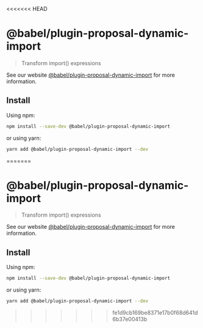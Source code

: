 <<<<<<< HEAD
# @babel/plugin-proposal-dynamic-import

> Transform import() expressions

See our website [@babel/plugin-proposal-dynamic-import](https://babeljs.io/docs/en/next/babel-plugin-proposal-dynamic-import.html) for more information.

## Install

Using npm:

```sh
npm install --save-dev @babel/plugin-proposal-dynamic-import
```

or using yarn:

```sh
yarn add @babel/plugin-proposal-dynamic-import --dev
```
=======
# @babel/plugin-proposal-dynamic-import

> Transform import() expressions

See our website [@babel/plugin-proposal-dynamic-import](https://babeljs.io/docs/en/next/babel-plugin-proposal-dynamic-import.html) for more information.

## Install

Using npm:

```sh
npm install --save-dev @babel/plugin-proposal-dynamic-import
```

or using yarn:

```sh
yarn add @babel/plugin-proposal-dynamic-import --dev
```
>>>>>>> fe1d9cb169be8371e17b0f68d641d6b37e00413b
